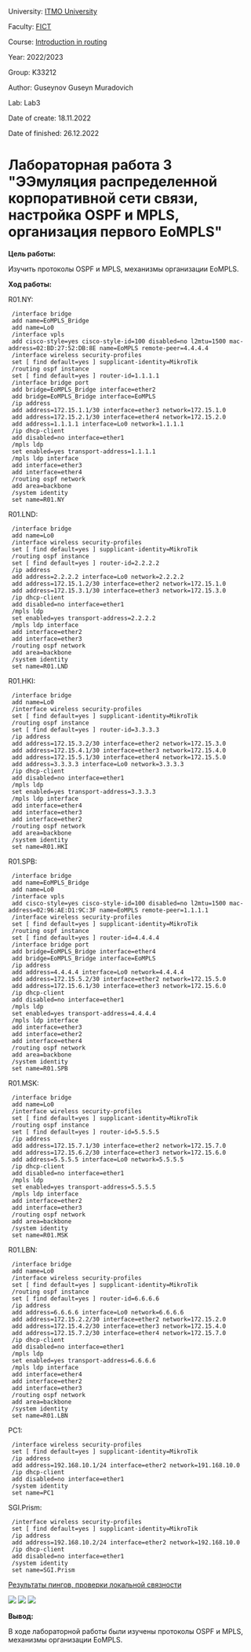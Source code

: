 <p>University: <a href="https://itmo.ru/ru/">ITMO University</a></p>

<p>Faculty: <a href="https://fict.itmo.ru">FICT</a></p>

<p>Course: <a href="https://github.com/itmo-ict-faculty/introduction-in-routing">Introduction in routing</a></p>

<p>Year: 2022/2023</p>

<p>Group: K33212</p>
<p>Author: Guseynov Guseyn Muradovich</p>
<p>Lab: Lab3</p>
<p>Date of create: 18.11.2022</p>
<p>Date of finished: 26.12.2022</p><h1>Лабораторная работа 3 "ЭЭмуляция распределенной корпоративной сети связи, настройка OSPF и MPLS, организация первого EoMPLS"</h1>
<p><b>Цель работы:</b></p>
<p>Изучить протоколы OSPF и MPLS, механизмы организации EoMPLS.</p>

<p><b>Ход работы:</b></p>

<p>R01.NY:</p>

     /interface bridge
     add name=EoMPLS_Bridge
     add name=Lo0
     /interface vpls
     add cisco-style=yes cisco-style-id=100 disabled=no l2mtu=1500 mac-address=02:BD:27:52:DB:8E name=EoMPLS remote-peer=4.4.4.4
     /interface wireless security-profiles
     set [ find default=yes ] supplicant-identity=MikroTik
     /routing ospf instance
     set [ find default=yes ] router-id=1.1.1.1
     /interface bridge port
     add bridge=EoMPLS_Bridge interface=ether2
     add bridge=EoMPLS_Bridge interface=EoMPLS
     /ip address
     add address=172.15.1.1/30 interface=ether3 network=172.15.1.0
     add address=172.15.2.1/30 interface=ether4 network=172.15.2.0
     add address=1.1.1.1 interface=Lo0 network=1.1.1.1
     /ip dhcp-client
     add disabled=no interface=ether1
     /mpls ldp
     set enabled=yes transport-address=1.1.1.1
     /mpls ldp interface
     add interface=ether3
     add interface=ether4
     /routing ospf network
     add area=backbone
     /system identity
     set name=R01.NY
    
<p>R01.LND:</p>

     /interface bridge
     add name=Lo0
     /interface wireless security-profiles
     set [ find default=yes ] supplicant-identity=MikroTik
     /routing ospf instance
     set [ find default=yes ] router-id=2.2.2.2
     /ip address
     add address=2.2.2.2 interface=Lo0 network=2.2.2.2
     add address=172.15.1.2/30 interface=ether2 network=172.15.1.0
     add address=172.15.3.1/30 interface=ether3 network=172.15.3.0
     /ip dhcp-client
     add disabled=no interface=ether1
     /mpls ldp
     set enabled=yes transport-address=2.2.2.2
     /mpls ldp interface
     add interface=ether2
     add interface=ether3
     /routing ospf network
     add area=backbone
     /system identity
     set name=R01.LND
     
<p>R01.HKI:</p>

     /interface bridge
     add name=Lo0
     /interface wireless security-profiles
     set [ find default=yes ] supplicant-identity=MikroTik
     /routing ospf instance
     set [ find default=yes ] router-id=3.3.3.3
     /ip address
     add address=172.15.3.2/30 interface=ether2 network=172.15.3.0
     add address=172.15.4.1/30 interface=ether3 network=172.15.4.0
     add address=172.15.5.1/30 interface=ether4 network=172.15.5.0
     add address=3.3.3.3 interface=Lo0 network=3.3.3.3
     /ip dhcp-client
     add disabled=no interface=ether1
     /mpls ldp
     set enabled=yes transport-address=3.3.3.3
     /mpls ldp interface
     add interface=ether4
     add interface=ether3
     add interface=ether2
     /routing ospf network
     add area=backbone
     /system identity
     set name=R01.HKI

<p>R01.SPB:</p>

     /interface bridge
     add name=EoMPLS_Bridge
     add name=Lo0
     /interface vpls
     add cisco-style=yes cisco-style-id=100 disabled=no l2mtu=1500 mac-address=02:96:AE:D1:9C:3F name=EoMPLS remote-peer=1.1.1.1
     /interface wireless security-profiles
     set [ find default=yes ] supplicant-identity=MikroTik
     /routing ospf instance
     set [ find default=yes ] router-id=4.4.4.4
     /interface bridge port
     add bridge=EoMPLS_Bridge interface=ether4
     add bridge=EoMPLS_Bridge interface=EoMPLS
     /ip address
     add address=4.4.4.4 interface=Lo0 network=4.4.4.4
     add address=172.15.5.2/30 interface=ether2 network=172.15.5.0
     add address=172.15.6.1/30 interface=ether3 network=172.15.6.0
     /ip dhcp-client
     add disabled=no interface=ether1
     /mpls ldp
     set enabled=yes transport-address=4.4.4.4
     /mpls ldp interface
     add interface=ether3
     add interface=ether2
     add interface=ether4
     /routing ospf network
     add area=backbone
     /system identity
     set name=R01.SPB
     
<p>R01.MSK:</p>

     /interface bridge
     add name=Lo0
     /interface wireless security-profiles
     set [ find default=yes ] supplicant-identity=MikroTik
     /routing ospf instance
     set [ find default=yes ] router-id=5.5.5.5
     /ip address
     add address=172.15.7.1/30 interface=ether2 network=172.15.7.0
     add address=172.15.6.2/30 interface=ether3 network=172.15.6.0
     add address=5.5.5.5 interface=Lo0 network=5.5.5.5
     /ip dhcp-client
     add disabled=no interface=ether1
     /mpls ldp
     set enabled=yes transport-address=5.5.5.5
     /mpls ldp interface
     add interface=ether2
     add interface=ether3
     /routing ospf network
     add area=backbone
     /system identity
     set name=R01.MSK
     
<p>R01.LBN:</p>

     /interface bridge
     add name=Lo0
     /interface wireless security-profiles
     set [ find default=yes ] supplicant-identity=MikroTik
     /routing ospf instance
     set [ find default=yes ] router-id=6.6.6.6
     /ip address
     add address=6.6.6.6 interface=Lo0 network=6.6.6.6
     add address=172.15.2.2/30 interface=ether2 network=172.15.2.0
     add address=172.15.4.2/30 interface=ether3 network=172.15.4.0
     add address=172.15.7.2/30 interface=ether4 network=172.15.7.0
     /ip dhcp-client
     add disabled=no interface=ether1
     /mpls ldp
     set enabled=yes transport-address=6.6.6.6
     /mpls ldp interface
     add interface=ether4
     add interface=ether2
     add interface=ether3
     /routing ospf network
     add area=backbone
     /system identity
     set name=R01.LBN
     
<p>PC1:</p>

     /interface wireless security-profiles
     set [ find default=yes ] supplicant-identity=MikroTik
     /ip address
     add address=192.168.10.1/24 interface=ether2 network=191.168.10.0
     /ip dhcp-client
     add disabled=no interface=ether1
     /system identity
     set name=PC1
     
<p>SGI.Prism:</p>
     
     /interface wireless security-profiles
     set [ find default=yes ] supplicant-identity=MikroTik
     /ip address
     add address=192.168.10.2/24 interface=ether2 network=192.168.10.0
     /ip dhcp-client
     add disabled=no interface=ether1
     /system identity
     set name=SGI.Prism
     
<p><ins>Результаты пингов, проверки локальной связности</ins></p>
<img src="ping.png">
<img src="ping2.png">
<img src="mpls.png">
<p><b>Вывод:</b></p>
<p>В ходе лабораторной работы были изучены протоколы OSPF и MPLS, механизмы организации EoMPLS.</p>
